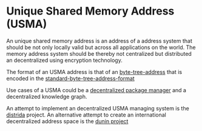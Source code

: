 # Unique Shared Memory Address (USMA)

An unique shared memory address is an address of a address system that should be not only locally valid but across all applications on the world. The memory address system should be thereby not centralized but distributed an decentralized using encryption technology.

The format of an USMA address is that of an [byte-tree-address](byte-tree-address.md) that is encoded in the [standard-byte-tree-address-format](standard-byte-tree-address-format.md)



Use cases of a USMA could be a [decentralized package manager](../../code/ideas/decentralized-package-manager.md) and a decentralized knowledge graph.

An attempt to implement an decentralized USMA managing system is the [distrida](../../code/projects/distrida.md) project.
An alternative attempt to create an international decentralized address space is the [dunin project](../../graph/organizing/dwll-url-node-identification-namespace.md)


